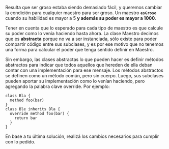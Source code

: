Resulta que ser groso estaba siendo demasiado fácil, y queremos cambiar la condición para cualquier maestro para ser groso. Un maestro **`esGroso`** cuando su habilidad es mayor a 5 **y además su poder es mayor a 1000**. 

Tener en cuenta que lo esperado para cada tipo de maestro es que calcule su poder como lo venía haciendo hasta ahora. La clase Maestro decimos que es **abstracta** porque no va a ser instanciada, sólo existe para poder compartir código entre sus subclases, y es por ese motivo que no tenemos una forma para calcular el poder que tenga sentido definir en Maestro.

Sin embargo, las clases abstractas lo que pueden hacer es definir métodos abstractos para indicar que todos aquellos que hereden de ella deban contar con una implementación para ese mensaje. Los métodos abstractos se definen como un método común, pero sin cuerpo. Luego, sus subclases pueden aportar su implementación como lo venían haciendo, pero agregando la palabra clave override. Por ejemplo:

```
class Bla {
  method foo(bar)
}
class Ble inherits Bla {
  override method foo(bar) {
    return bar
  }
}
```

En base a tu última solución, realizá los cambios necesarios para cumplir con lo pedido.